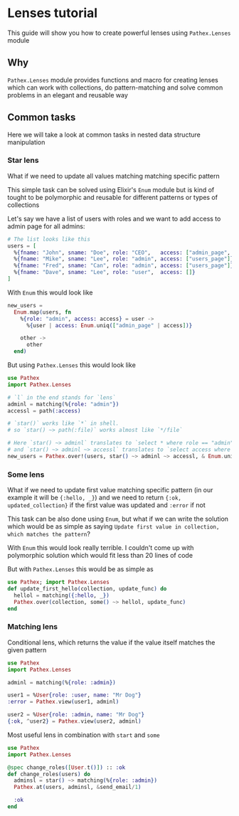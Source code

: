 # Lenses tutorial

This guide will show you how to create powerful lenses using `Pathex.Lenses` module

## Why

`Pathex.Lenses` module provides functions and macro for creating lenses which can
work with collections, do pattern-matching and solve common problems in an elegant
and reusable way

## Common tasks

Here we will take a look at common tasks in nested data structure manipulation

### Star lens

What if we need to update all values matching matching specific pattern

This simple task can be solved using Elixir's `Enum` module but is kind of tought
to be polymorphic and reusable for different patterns or types of collections

Let's say we have a list of users with roles and we want to add access to admin
page for all admins:

```elixir
# The list looks like this
users = [
  %{fname: "John", sname: "Doe", role: "CEO",   access: ["admin_page", "users_page"]},
  %{fname: "Mike", sname: "Lee", role: "admin", access: ["users_page"]},
  %{fname: "Fred", sname: "Can", role: "admin", access: ["users_page"]},
  %{fname: "Dave", sname: "Lee", role: "user",  access: []}
]
```

With `Enum` this would look like

```elixir
new_users =
  Enum.map(users, fn
    %{role: "admin", access: access} = user ->
      %{user | access: Enum.uniq(["admin_page" | access])}

    other ->
      other
  end)
```

But using `Pathex.Lenses` this would look like

```elixir
use Pathex
import Pathex.Lenses

# `l` in the end stands for `lens`
adminl = matching(%{role: "admin"})
accessl = path(:access)

# `star()` works like `*` in shell.
# so `star() ~> path(:file)` works almost like `*/file`

# Here `star() ~> adminl` translates to `select * where role == "admin"`
# and `star() ~> adminl ~> accessl` translates to `select access where role == "admin"`
new_users = Pathex.over!(users, star() ~> adminl ~> accessl, & Enum.uniq(["admin_page" | &1]))
```

### Some lens

What if we need to update first value matching specific pattern
(in our example it will be `{:hello, _}`) and we need to
return `{:ok, updated_collection}` if the
first value was updated and `:error` if not

This task can be also done using `Enum`, but what if we can write the solution  
which would be as simple as saying `Update first value in collection, which matches the pattern`?

With `Enum` this would look really terrible.
I couldn't come up with polymorphic solution which would fit less than 20 lines of code

But with `Pathex.Lenses` this would be as simple as

```elixir
use Pathex; import Pathex.Lenses
def update_first_hello(collection, update_func) do
  hellol = matching({:hello, _})
  Pathex.over(collection, some() ~> hellol, update_func)
end
```

### Matching lens

Conditional lens, which returns the value if the value itself matches the given pattern

```elixir
use Pathex
import Pathex.Lenses

adminl = matching(%{role: :admin})

user1 = %User{role: :user, name: "Mr Dog"}
:error = Pathex.view(user1, adminl)

user2 = %User{role: :admin, name: "Mr Dog"}
{:ok, ^user2} = Pathex.view(user2, adminl)
```

Most useful lens in combination with `start` and `some`

```elixir
use Pathex
import Pathex.Lenses

@spec change_roles([User.t()]) :: :ok
def change_roles(users) do
  adminsl = star() ~> matching(%{role: :admin})
  Pathex.at(users, adminsl, &send_email/1)

  :ok
end
```
